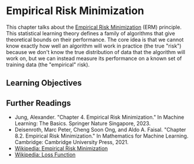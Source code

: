 # Empirical Risk Minimization

This chapter talks about the [Empirical Risk Minimization](https://en.wikipedia.org/wiki/Empirical_risk_minimization) (ERM) principle.
This statistical learning theory defines a family of algorithms that give
theoretical bounds on their performance. The core idea is that we cannot know exactly 
how well an algorithm will work in practice (the true "risk") 
because we don't know the true distribution of data that 
the algorithm will work on, but we can instead measure its
performance on a known set of training data (the "empirical" risk).


## Learning Objectives

## Further Readings

- Jung, Alexander. "Chapter 4. Empirical Risk Minimization." In Machine Learning: The Basics. Springer Nature Singapore, 2023. 
- Deisenroth, Marc Peter, Cheng Soon Ong, and Aldo A. Faisal. "Chapter 8.2. Empirical Risk Minimization." In Mathematics for Machine Learning. Cambridge: Cambridge University Press, 2021. 
- [Wikipedia: Empirical Risk Minimization](https://en.wikipedia.org/wiki/Empirical_risk_minimization)
- [Wikipedia: Loss Function](https://en.wikipedia.org/wiki/Loss_function)
